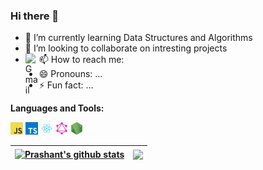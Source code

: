 ### Hi there 👋

- 🌱 I’m currently learning Data Structures and Algorithms
- 👯 I’m looking to collaborate on intresting projects
- 📫 How to reach me: <img align="left" alt="Gmail" width="22px" src="https://cdn.jsdelivr.net/npm/simple-icons@v3/icons/gmail.svg" />
- 😄 Pronouns: ...
- ⚡ Fun fact: ...


**Languages and Tools:**  

<code><img height="20" src="https://raw.githubusercontent.com/github/explore/80688e429a7d4ef2fca1e82350fe8e3517d3494d/topics/javascript/javascript.png"></code>
<code><img height="20" src="https://raw.githubusercontent.com/github/explore/80688e429a7d4ef2fca1e82350fe8e3517d3494d/topics/typescript/typescript.png"></code>
<code><img height="20" src="https://raw.githubusercontent.com/github/explore/80688e429a7d4ef2fca1e82350fe8e3517d3494d/topics/react/react.png"></code>
<code><img height="20" src="https://raw.githubusercontent.com/github/explore/5c058a388828bb5fde0bcafd4bc867b5bb3f26f3/topics/graphql/graphql.png"></code>
<code><img height="20" src="https://raw.githubusercontent.com/github/explore/80688e429a7d4ef2fca1e82350fe8e3517d3494d/topics/nodejs/nodejs.png"></code>  



| <a href="https://github.com/anuraghazra/github-readme-stats"><img align="center" src="https://github-readme-stats.vercel.app/api?username=NightCralwer07&show_icons=true&include_all_commits=true&theme=buefy&hide_border=true" alt="Prashant's github stats" /></a> | <a href="https://github.com/NightCralwer07"><img align="center" src="https://github-readme-stats.vercel.app/api/top-langs/?username=NightCralwer07&layout=compact&theme=buefy&hide_border=true" /></a> |
| ------------- | ------------- |
